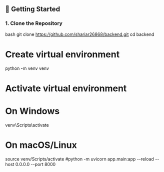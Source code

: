 ## 🚀 Getting Started

### 1. Clone the Repository


bash
git clone https://github.com/shariar26868/backend.git
cd backend


# Create virtual environment
python -m venv venv

# Activate virtual environment
# On Windows
venv\Scripts\activate
# On macOS/Linux
source venv/Scripts/activate
#python -m uvicorn app.main:app --reload --host 0.0.0.0 --port 8000



